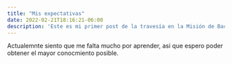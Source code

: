 ```yaml
---
title: "Mis expectativas"
date: 2022-02-21T18:16:21-06:00
description: 'Este es mi primer post de la travesía en la Misión de Backend con Node JS de Launch X.'
---
```


Actualemnte siento que me falta mucho por aprender, asi que espero poder obtener el mayor conocmiento posible.
